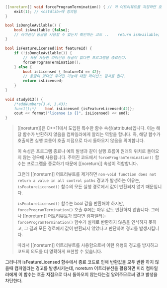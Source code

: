 # 
```cpp
[[noreturn]] void forceProgramTermination() { // 이 어트리뷰트를 지정하면 호출 지점으로 다시 돌아가지 않는다.  
    exit(1); // <cstdlib>에 정의됨  
}  
```

```cpp
bool isDongleAvilable() {  
    bool isAvailable {false};  
    // 라이선싱 동글을 사용할 수 있는지 확인하는 코드 ..    return isAvailable;  
}  
  
bool isFeatureLicensed(int featureId) {  
    if (!isDongleAvilable()) {  
        // 사용 가능한 라이선싱 동글이 없다면 프로그램을 종료한다.  
        forceProgramTermination();  
    } else {  
        bool isLicensed { featureId == 42};  
        // 동글이 있다면 주어진 기능에 대한 라이선스 검사를 한다.  
        return isLicensed;  
    }  
}  
  
void study013() {  
    /*addNumbers(3.4, 3.43);  
    func1();*/    bool isLicensed {isFeatureLicensed(42)};  
    cout << format("license is {}", isLicensed) << endl;  
}
```

>[[noreturn]]은 C++11에서 도입된 특수한 함수 속성(attribute)입니다. 이는 해당 함수가 반환하지 않음을 컴파일러에게 알리는 역할을 합니다. 즉, 해당 함수가 호출되면 실행 흐름이 호출 지점으로 다시 돌아오지 않음을 의미합니다.
>
>이 속성은 프로그램 종료나 예외 발생과 같이 실행 흐름이 원래의 위치로 돌아오지 않는 경우에 사용됩니다. 주어진 코드에서 `forceProgramTermination()` 함수는 프로그램을 종료하기 때문에 [[noreturn]] 속성이 적합합니다.
>
>그런데 [[noreturn]] 어트리뷰트를 제거하면 `non-void function does not return a value in all control paths` 경고가 발생하는 이유는, `isFeatureLicensed()` 함수의 모든 실행 경로에서 값이 반환되지 않기 때문입니다.
>
>`isFeatureLicensed()` 함수는 bool 값을 반환해야 하지만, `forceProgramTermination()` 호출 후에는 아무 값도 반환하지 않습니다. 그러나 [[noreturn]] 어트리뷰트가 없다면 컴파일러는 `forceProgramTermination()` 함수가 실제로 반환하지 않음을 인식하지 못하고, 그 결과 모든 경로에서 값이 반환되지 않았다고 판단하여 경고를 발생시킵니다.
>
>따라서 [[noreturn]] 어트리뷰트를 사용함으로써 이런 유형의 경고를 방지하고 코드의 의도를 더 명확하게 표현할 수 있습니다.

그러니까 isFeatureLicensed 함수에서 종료 코드로 인해 반환값을 모두 반환 하지 않을때 컴파일러는 경고를 발생시키는데, noreturn 어트리뷰션을 활용하면 미리 컴파일러에게 이 함수는 호출 지점으로 다시 돌아오지 않는다는걸 알려주므로써 경고 발생을 차단한다.
